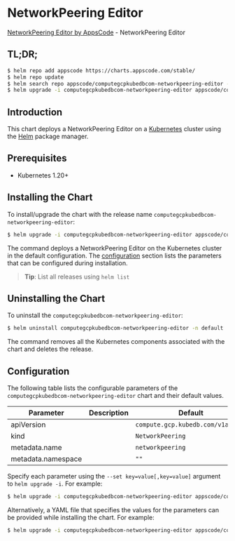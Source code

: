 # NetworkPeering Editor

[NetworkPeering Editor by AppsCode](https://appscode.com) - NetworkPeering Editor

## TL;DR;

```bash
$ helm repo add appscode https://charts.appscode.com/stable/
$ helm repo update
$ helm search repo appscode/computegcpkubedbcom-networkpeering-editor --version=v0.23.0
$ helm upgrade -i computegcpkubedbcom-networkpeering-editor appscode/computegcpkubedbcom-networkpeering-editor -n default --create-namespace --version=v0.23.0
```

## Introduction

This chart deploys a NetworkPeering Editor on a [Kubernetes](http://kubernetes.io) cluster using the [Helm](https://helm.sh) package manager.

## Prerequisites

- Kubernetes 1.20+

## Installing the Chart

To install/upgrade the chart with the release name `computegcpkubedbcom-networkpeering-editor`:

```bash
$ helm upgrade -i computegcpkubedbcom-networkpeering-editor appscode/computegcpkubedbcom-networkpeering-editor -n default --create-namespace --version=v0.23.0
```

The command deploys a NetworkPeering Editor on the Kubernetes cluster in the default configuration. The [configuration](#configuration) section lists the parameters that can be configured during installation.

> **Tip**: List all releases using `helm list`

## Uninstalling the Chart

To uninstall the `computegcpkubedbcom-networkpeering-editor`:

```bash
$ helm uninstall computegcpkubedbcom-networkpeering-editor -n default
```

The command removes all the Kubernetes components associated with the chart and deletes the release.

## Configuration

The following table lists the configurable parameters of the `computegcpkubedbcom-networkpeering-editor` chart and their default values.

|     Parameter      | Description |                   Default                    |
|--------------------|-------------|----------------------------------------------|
| apiVersion         |             | <code>compute.gcp.kubedb.com/v1alpha1</code> |
| kind               |             | <code>NetworkPeering</code>                  |
| metadata.name      |             | <code>networkpeering</code>                  |
| metadata.namespace |             | <code>""</code>                              |


Specify each parameter using the `--set key=value[,key=value]` argument to `helm upgrade -i`. For example:

```bash
$ helm upgrade -i computegcpkubedbcom-networkpeering-editor appscode/computegcpkubedbcom-networkpeering-editor -n default --create-namespace --version=v0.23.0 --set apiVersion=compute.gcp.kubedb.com/v1alpha1
```

Alternatively, a YAML file that specifies the values for the parameters can be provided while
installing the chart. For example:

```bash
$ helm upgrade -i computegcpkubedbcom-networkpeering-editor appscode/computegcpkubedbcom-networkpeering-editor -n default --create-namespace --version=v0.23.0 --values values.yaml
```
